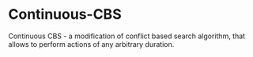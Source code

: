 # Continuous-CBS
Continuous CBS - a modification of conflict based search algorithm, that allows to perform actions of any arbitrary duration.
